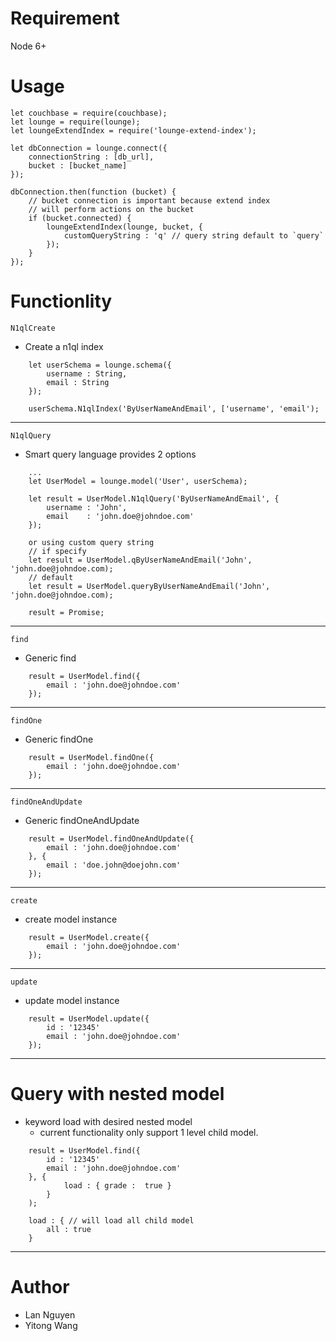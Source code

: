 # Requirement
Node 6+

# Usage
```
let couchbase = require(couchbase);
let lounge = require(lounge);
let loungeExtendIndex = require('lounge-extend-index');

let dbConnection = lounge.connect({
	connectionString : [db_url],
	bucket : [bucket_name]
});

dbConnection.then(function (bucket) {
	// bucket connection is important because extend index
	// will perform actions on the bucket
	if (bucket.connected) {
		loungeExtendIndex(lounge, bucket, {
			customQueryString : 'q' // query string default to `query`
		});
	}
});
```

# Functionlity

`N1qlCreate`

-	Create a n1ql index 

```
	let userSchema = lounge.schema({ 
		username : String,
		email : String
	});
	
	userSchema.N1qlIndex('ByUserNameAndEmail', ['username', 'email');
```

---
`N1qlQuery`

- Smart query language provides 2 options

```
	...
	let UserModel = lounge.model('User', userSchema);
	
	let result = UserModel.N1qlQuery('ByUserNameAndEmail', {
		username : 'John',
		email    : 'john.doe@johndoe.com'
	});
	
	or using custom query string
	// if specify
	let result = UserModel.qByUserNameAndEmail('John', 'john.doe@johndoe.com);
	// default
	let result = UserModel.queryByUserNameAndEmail('John', 'john.doe@johndoe.com);	
	
	result = Promise;
```

---
`find`

- Generic find

```
	result = UserModel.find({
		email : 'john.doe@johndoe.com'
	});
```
---
`findOne`

- Generic findOne

```
	result = UserModel.findOne({
		email : 'john.doe@johndoe.com'
	});
```
---
`findOneAndUpdate`

- Generic findOneAndUpdate

```
	result = UserModel.findOneAndUpdate({
		email : 'john.doe@johndoe.com'
	}, {
		email : 'doe.john@doejohn.com'
	});
```
---
`create`

- create model instance

```
	result = UserModel.create({
		email : 'john.doe@johndoe.com'
	});
```
---
`update`

- update model instance

```
	result = UserModel.update({
		id : '12345'
		email : 'john.doe@johndoe.com'
	});
```
---
# Query with nested model
- keyword load with desired nested model
	- current functionality only support 1 level child model. 

```
	result = UserModel.find({
		id : '12345'
		email : 'john.doe@johndoe.com'
	}, {
			load : { grade :  true }
		}
	);

	load : { // will load all child model
		all : true 
	}
```
---


# Author

-	Lan Nguyen
- 	Yitong Wang